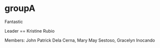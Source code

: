 groupA
======

Fantastic

Leader == Kristine Rubio

Members:
        John Patrick Dela Cerna, 
        Mary May Sestoso, 
        Gracelyn Inocando

